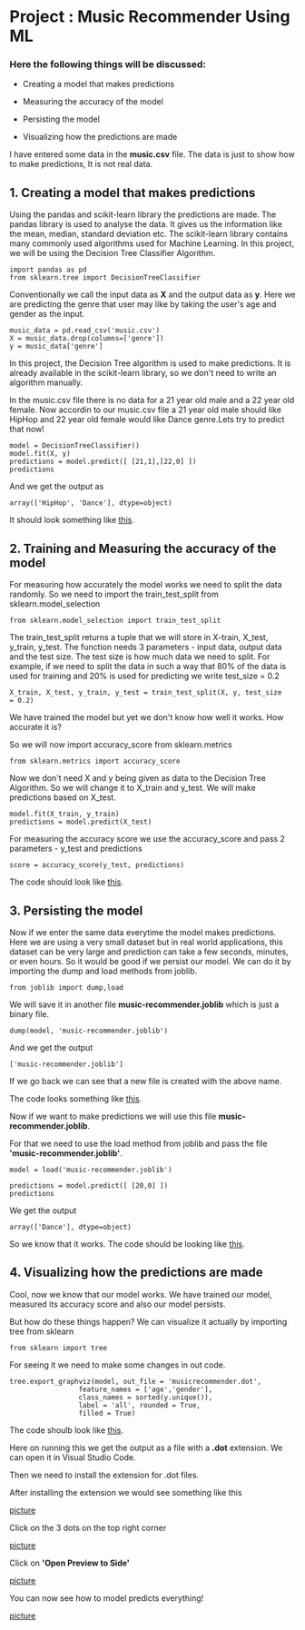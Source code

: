 # Project : Music Recommender Using ML

### Here the following things will be discussed:

 - Creating a model that makes predictions

 - Measuring the accuracy of the model

 - Persisting the model

 - Visualizing how the predictions are made


I have entered some data in the **music.csv** file. The data is just to show how to make predictions, It is not real data.

## 1. Creating a model that makes predictions

Using the pandas and scikit-learn library the predictions are made.
The pandas library is used to analyse the data. It gives us the information like the mean, median, standard deviation etc.
The scikit-learn library contains many commonly used algorithms used for Machine Learning. In this project, we will be using the Decision Tree Classifier Algorithm.

	import pandas as pd
	from sklearn.tree import DecisionTreeClassifier


Conventionally we call the input data as **X** and the output data as **y**.
Here we are predicting the genre that user may like by taking the user's age and gender as the input.

	music_data = pd.read_csv('music.csv')
	X = music_data.drop(columns=['genre'])
	y = music_data['genre']


In this project, the Decision Tree algorithm is used to make predictions.
It is already available in the scikit-learn library, so we don't need to write an algorithm manually. 

In the music.csv file there is no data for a 21 year old male and a 22 year old female. Now accordin to our music.csv file a 21 year old male should like HipHop and 22 year old female would like Dance genre.Lets try to predict that now!


	model = DecisionTreeClassifier()
	model.fit(X, y)
	predictions = model.predict([ [21,1],[22,0] ])
	predictions


And we get the output as 


	array(['HipHop', 'Dance'], dtype=object)

It should look something like [this](music-recommendation-prediction.ipynb).


## 2. Training and Measuring the accuracy of the model

For measuring how accurately the model works we need to split the data randomly. So we need to import the train_test_split from sklearn.model_selection

	from sklearn.model_selection import train_test_split

The train_test_split returns a tuple that we will store in X-train, X_test, y_train, y_test. The function needs 3 parameters - input data, output data and the test size. The test size is how much data we need to split. For example, if we need to split the data in such a way that 80% of the data is used for training and 20% is used for predicting we write test_size = 0.2

	X_train, X_test, y_train, y_test = train_test_split(X, y, test_size 	= 0.2)

We have trained the model but yet we don't know how well it works. How accurate it is?

So we will now import accuracy_score from sklearn.metrics

	from sklearn.metrics import accuracy_score

Now we don't need X and y being given as data to the Decision Tree Algorithm. So we will change it to X_train and y_test. We will make predictions based on X_test.

	model.fit(X_train, y_train)
	predictions = model.predict(X_test)

For measuring the accuracy score we use the accuracy_score and pass 2 parameters - y_test and predictions
	
	score = accuracy_score(y_test, predictions)
	

The code should look like [this](music-recommendation-accuracy.ipynb).


## 3. Persisting the model

Now if we enter the same data everytime the model makes predictions. Here we are using a very small dataset but in real world applications, this dataset can be very large and prediction can take a few seconds, minutes, or even hours. So it would be good if we persist our model.
We can do it by importing the dump and load methods from joblib.
	
	from joblib import dump,load

We will save it in another file **music-recommender.joblib** which is just a binary file.

	dump(model, 'music-recommender.joblib')

And we get the output 
	
	['music-recommender.joblib']

If we go back we can see that a new file is created with the above name.

The code looks something like [this](music-recommender-joblib.ipynb).

Now if we want to make predictions we will use this file **music-recommender.joblib**.

For that we need to use the load method from joblib and pass the file **'music-recommender.joblib'**.

	model = load('music-recommender.joblib')

	predictions = model.predict([ [20,0] ])
	predictions

We get the output 

	array(['Dance'], dtype=object)

So we know that it works.
The code should be looking like [this](music-recomender-joblib-load.ipynb).


## 4. Visualizing how the predictions are made

Cool, now we know that our model works. We have trained our model, measured its accuracy score and also our model persists.

But how do these things happen?
We can visualize it actually by importing tree from sklearn
	
	from sklearn import tree

For seeing it we need to make some changes in out code.

	tree.export_graphviz(model, out_file = 'musicrecommender.dot', 
                     feature_names = ['age','gender'],
                     class_names = sorted(y.unique()),
                     label = 'all', rounded = True,
                     filled = True)

The code shoulb look like [this](music-recommender-visualization.ipynb).

Here on running this we get the output as a file with a **.dot** extension.
We can open it in Visual Studio Code.

Then we need to install the extension for .dot files.

After installing the extension we would see something like this 

[picture](Image/1.png)

Click on the 3 dots on the top right corner

[picture](Image/2.png)

Click on **'Open Preview to Side'** 

[picture](Image/3.png)

You can now see how to model predicts everything!

[picture](Image/4.png)
 
